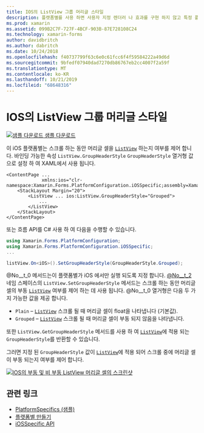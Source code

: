 ```yaml
---
title: IOS의 ListView 그룹 머리글 스타일
description: 플랫폼별를 사용 하면 사용자 지정 렌더러 나 효과를 구현 하지 않고 특정 플랫폼 에서만 사용할 수 있는 기능을 사용할 수 있습니다. 이 문서에서는 스크롤 하는 동안 ListView 머리글 셀의 부동 여부를 제어 하는 iOS 플랫폼별를 사용 하는 방법을 설명 합니다.
ms.prod: xamarin
ms.assetid: 099B2C7F-727F-4BCF-903B-87E728108C24
ms.technology: xamarin-forms
author: davidbritch
ms.author: dabritch
ms.date: 10/24/2018
ms.openlocfilehash: f40737799f63c6e0c61fcc6f4f59584222a49d6d
ms.sourcegitcommit: 9bfedf07940dad7270db86767eb2cc4007f2a59f
ms.translationtype: MT
ms.contentlocale: ko-KR
ms.lasthandoff: 10/21/2019
ms.locfileid: "68648316"
---
```

# <a name="listview-group-header-style-on-ios"></a>IOS의 ListView 그룹 머리글 스타일

[![샘플 다운로드](~/media/shared/download.png) 샘플 다운로드](https://docs.microsoft.com/samples/xamarin/xamarin-forms-samples/userinterface-platformspecifics)

이 iOS 플랫폼별는 스크롤 하는 동안 머리글 셀을 [`ListView`](xref:Xamarin.Forms.ListView) 하는지 여부를 제어 합니다. 바인딩 가능한 속성 `ListView.GroupHeaderStyle` `GroupHeaderStyle` 열거형 값으로 설정 하 여 XAML에서 사용 됩니다.

```xaml
<ContentPage ...
             xmlns:ios="clr-namespace:Xamarin.Forms.PlatformConfiguration.iOSSpecific;assembly=Xamarin.Forms.Core">
    <StackLayout Margin="20">
        <ListView ... ios:ListView.GroupHeaderStyle="Grouped">
            ...
        </ListView>
    </StackLayout>
</ContentPage>
```

또는 흐름 API를 C# 사용 하 여 다음을 수행할 수 있습니다.

```csharp
using Xamarin.Forms.PlatformConfiguration;
using Xamarin.Forms.PlatformConfiguration.iOSSpecific;
...

listView.On<iOS>().SetGroupHeaderStyle(GroupHeaderStyle.Grouped);
```

@No__t_0 메서드는이 플랫폼별가 iOS 에서만 실행 되도록 지정 합니다. [@No__t_2](xref:Xamarin.Forms.PlatformConfiguration.iOSSpecific) 네임 스페이스의 `ListView.SetGroupHeaderStyle` 메서드는 스크롤 하는 동안 머리글 셀의 부동 [`ListView`](xref:Xamarin.Forms.ListView) 여부를 제어 하는 데 사용 됩니다. @No__t_0 열거형은 다음 두 가지 가능한 값을 제공 합니다.

- `Plain` – [`ListView`](xref:Xamarin.Forms.ListView) 스크롤 될 때 머리글 셀이 float을 나타냅니다 (기본값).
- `Grouped` – [`ListView`](xref:Xamarin.Forms.ListView) 스크롤 될 때 머리글 셀이 부동 되지 않음을 나타냅니다.

또한 `ListView.GetGroupHeaderStyle` 메서드를 사용 하 여 [`ListView`](xref:Xamarin.Forms.ListView)에 적용 되는 `GroupHeaderStyle`를 반환할 수 있습니다.

그러면 지정 된 `GroupHeaderStyle` 값이 [`ListView`](xref:Xamarin.Forms.ListView)에 적용 되어 스크롤 중에 머리글 셀이 부동 되는지 여부를 제어 합니다.

[![IOS의 부동 및 비 부동 ListView 머리글 셀의 스크린샷](listview-group-header-style-images/group-header-styles.png "부동 및 비 부동 머리글 셀이 있는 ListView")](listview-group-header-style-images/group-header-styles-large.png#lightbox "부동 및 비 부동 머리글 셀이 있는 ListView")

## <a name="related-links"></a>관련 링크

- [PlatformSpecifics (샘플)](https://docs.microsoft.com/samples/xamarin/xamarin-forms-samples/userinterface-platformspecifics)
- [플랫폼별 만들기](~/xamarin-forms/platform/platform-specifics/index.md#creating-platform-specifics)
- [iOSSpecific API](xref:Xamarin.Forms.PlatformConfiguration.iOSSpecific)
